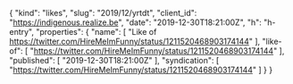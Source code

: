 {
  "kind": "likes",
  "slug": "2019/12/yrtdt",
  "client_id": "https://indigenous.realize.be",
  "date": "2019-12-30T18:21:00Z",
  "h": "h-entry",
  "properties": {
    "name": [
      "Like of https://twitter.com/HireMeImFunny/status/1211520468903174144"
    ],
    "like-of": [
      "https://twitter.com/HireMeImFunny/status/1211520468903174144"
    ],
    "published": [
      "2019-12-30T18:21:00Z"
    ],
    "syndication": [
      "https://twitter.com/HireMeImFunny/status/1211520468903174144"
    ]
  }
}
